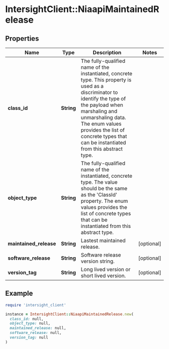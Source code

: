 # IntersightClient::NiaapiMaintainedRelease

## Properties

| Name | Type | Description | Notes |
| ---- | ---- | ----------- | ----- |
| **class_id** | **String** | The fully-qualified name of the instantiated, concrete type. This property is used as a discriminator to identify the type of the payload when marshaling and unmarshaling data. The enum values provides the list of concrete types that can be instantiated from this abstract type. |  |
| **object_type** | **String** | The fully-qualified name of the instantiated, concrete type. The value should be the same as the &#39;ClassId&#39; property. The enum values provides the list of concrete types that can be instantiated from this abstract type. |  |
| **maintained_release** | **String** | Lastest maintained release. | [optional] |
| **software_release** | **String** | Software release version string. | [optional] |
| **version_tag** | **String** | Long lived version or short lived version. | [optional] |

## Example

```ruby
require 'intersight_client'

instance = IntersightClient::NiaapiMaintainedRelease.new(
  class_id: null,
  object_type: null,
  maintained_release: null,
  software_release: null,
  version_tag: null
)
```

